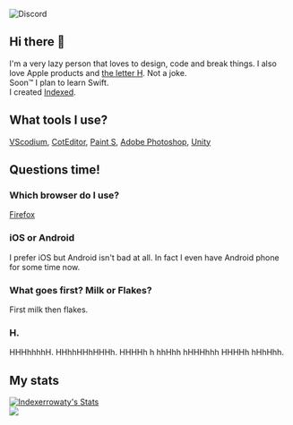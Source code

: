 ![Discord](https://img.shields.io/badge/Discord-Index%232137-%237289DA?style=for-the-badge&logo=discord&logoColor=White)
<h2 align="left">Hi there 👋</h2>
<p align="left">
  I'm a very lazy person that loves to design, code and break things. I also love Apple products and <a href="https://reddit.com/r/TheLetterH">the letter H</a>. Not a joke.<br>
  Soon™ I plan to learn Swift.<br>
  I created <a href="https://github.com/team-indexed">Indexed</a>.
</p>

<h2 align="left">What tools I use?</h2>
<p><a href="https://vscodium.com/">VScodium</a>, <a href="https://coteditor.com/">CotEditor</a>, <a href="https://apps.apple.com/us/app/paint-s/id736473980">Paint S</a>, <a href="https://www.adobe.com/products/photoshop.html">Adobe Photoshop</a>, <a href="https://unity.com">Unity</a></p>

<h2>Questions time!</h2>

<h3>Which browser do I use?</h3>
<p><a href="https://www.mozilla.org/pl/firefox/new/">Firefox</a></p>

<h3>iOS or Android</h3>
<p>I prefer iOS but Android isn't bad at all. In fact I even have Android phone for some time now.</p>

<h3>What goes first? Milk or Flakes?</h3>
<p>First milk then flakes.</p>

<h3>H.</h3>
<p>HHHhhhhH. HHhhHHhHHHh. HHHHh h hhHhh hHHHhhh HHHHh hHhHhh.</p>

<h2 align="left">My stats</h2>
  <a href="https://github.com/Indexerrowaty" class="rich-diff-level-one">
    <img src="https://github-readme-stats.vercel.app/api?username=Indexerrowaty&count_private=true&show_icons=true&hide_title=true&include_all_commits=true" alt="Indexerrowaty's Stats" >
    <br>
  </a>
  <a href="https://github.com/anuraghazra/github-readme-stats">
  <img align="center" src="https://github-readme-stats.vercel.app/api/top-langs/?username=Indexerrowaty" />
</a>
